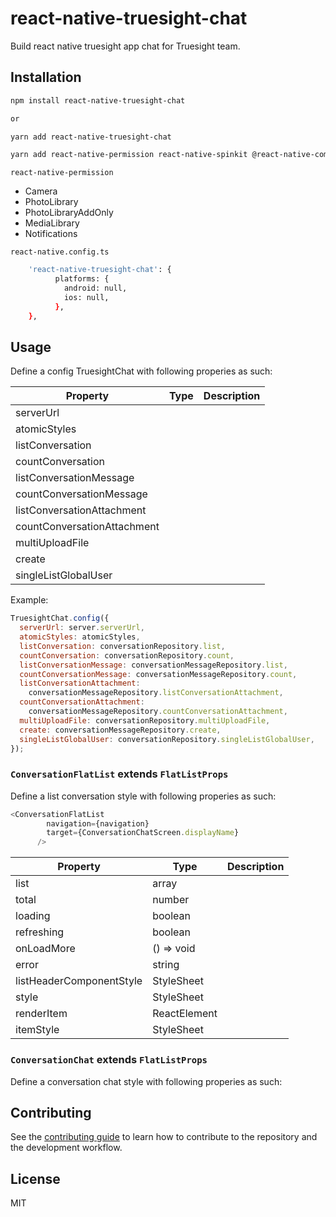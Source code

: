 # react-native-truesight-chat

Build react native truesight app chat for Truesight team.

## Installation

```sh
npm install react-native-truesight-chat

or

yarn add react-native-truesight-chat
```

```sh
yarn add react-native-permission react-native-spinkit @react-native-community/cameraroll react-native-blob-util react-native-reanimated@2.4.1
```

`react-native-permission`
- Camera
- PhotoLibrary
- PhotoLibraryAddOnly
- MediaLibrary
- Notifications

`react-native.config.ts`
```sh
    'react-native-truesight-chat': {
          platforms: {
            android: null,
            ios: null,
          },
    },
```

## Usage
Define a config TruesightChat with following properies as such:

| Property                    | Type | Description |
|-----------------------------|------|-------------|
| serverUrl                   |      |             |
| atomicStyles                |      |             |
| listConversation            |      |             |
| countConversation           |      |             |
| listConversationMessage     |      |             |
| countConversationMessage    |      |             |
| listConversationAttachment  |      |             |
| countConversationAttachment |      |             |
| multiUploadFile             |      |             |
| create                      |      |             |
| singleListGlobalUser        |      |             |

Example:

```js
TruesightChat.config({
  serverUrl: server.serverUrl,
  atomicStyles: atomicStyles,
  listConversation: conversationRepository.list,
  countConversation: conversationRepository.count,
  listConversationMessage: conversationMessageRepository.list,
  countConversationMessage: conversationMessageRepository.count,
  listConversationAttachment:
    conversationMessageRepository.listConversationAttachment,
  countConversationAttachment:
    conversationMessageRepository.countConversationAttachment,
  multiUploadFile: conversationRepository.multiUploadFile,
  create: conversationMessageRepository.create,
  singleListGlobalUser: conversationRepository.singleListGlobalUser,
});
```

### `ConversationFlatList` extends `FlatListProps`
Define a list conversation style with following properies as such:
```js
<ConversationFlatList
        navigation={navigation}
        target={ConversationChatScreen.displayName}
      />
```

| Property                 | Type                  | Description |
|--------------------------|-----------------------|-------------|
| list                     | array                 |             |
| total                    | number                |             |
| loading                  | boolean               |             |
| refreshing               | boolean               |             |
| onLoadMore               | () => void            |             |
| error                    | string                |             |
| listHeaderComponentStyle | StyleSheet<ViewStyle> |             |
| style                    | StyleSheet<ViewStyle> |             |
| renderItem               | ReactElement          |             |
| itemStyle                | StyleSheet<ViewStyle> |             |

### `ConversationChat` extends `FlatListProps`
Define a conversation chat style with following properies as such:

## Contributing

See the [contributing guide](CONTRIBUTING.md) to learn how to contribute to the repository and the development workflow.

## License

MIT
